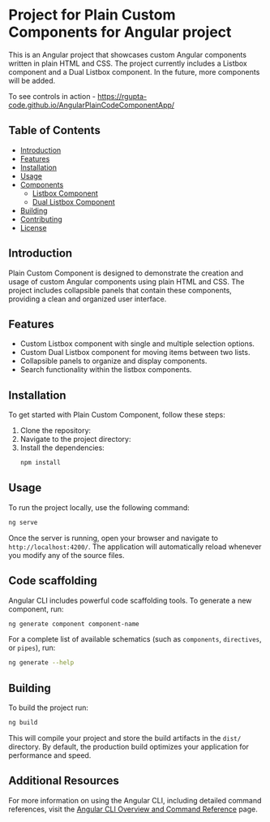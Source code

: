 # Project for Plain Custom Components for Angular project

This is an Angular project that showcases custom Angular components written in plain HTML and CSS. The project currently includes a Listbox component and a Dual Listbox component. In the future, more components will be added.

To see controls in action - https://rgupta-code.github.io/AngularPlainCodeComponentApp/

## Table of Contents

- [Introduction](#introduction)
- [Features](#features)
- [Installation](#installation)
- [Usage](#usage)
- [Components](#components)
  - [Listbox Component](#listbox-component)
  - [Dual Listbox Component](#dual-listbox-component)
- [Building](#building)
- [Contributing](#contributing)
- [License](#license)

## Introduction

Plain Custom Component is designed to demonstrate the creation and usage of custom Angular components using plain HTML and CSS. The project includes collapsible panels that contain these components, providing a clean and organized user interface.

## Features

- Custom Listbox component with single and multiple selection options.
- Custom Dual Listbox component for moving items between two lists.
- Collapsible panels to organize and display components.
- Search functionality within the listbox components.

## Installation

To get started with Plain Custom Component, follow these steps:

1. Clone the repository:
2. Navigate to the project directory:
3. Install the dependencies:
    ```sh
    npm install
    ```

## Usage

To run the project locally, use the following command:
```sh
ng serve
```

Once the server is running, open your browser and navigate to `http://localhost:4200/`. The application will automatically reload whenever you modify any of the source files.

## Code scaffolding

Angular CLI includes powerful code scaffolding tools. To generate a new component, run:

```bash
ng generate component component-name
```

For a complete list of available schematics (such as `components`, `directives`, or `pipes`), run:

```bash
ng generate --help
```

## Building

To build the project run:

```bash
ng build
```

This will compile your project and store the build artifacts in the `dist/` directory. By default, the production build optimizes your application for performance and speed.

## Additional Resources

For more information on using the Angular CLI, including detailed command references, visit the [Angular CLI Overview and Command Reference](https://angular.dev/tools/cli) page.
